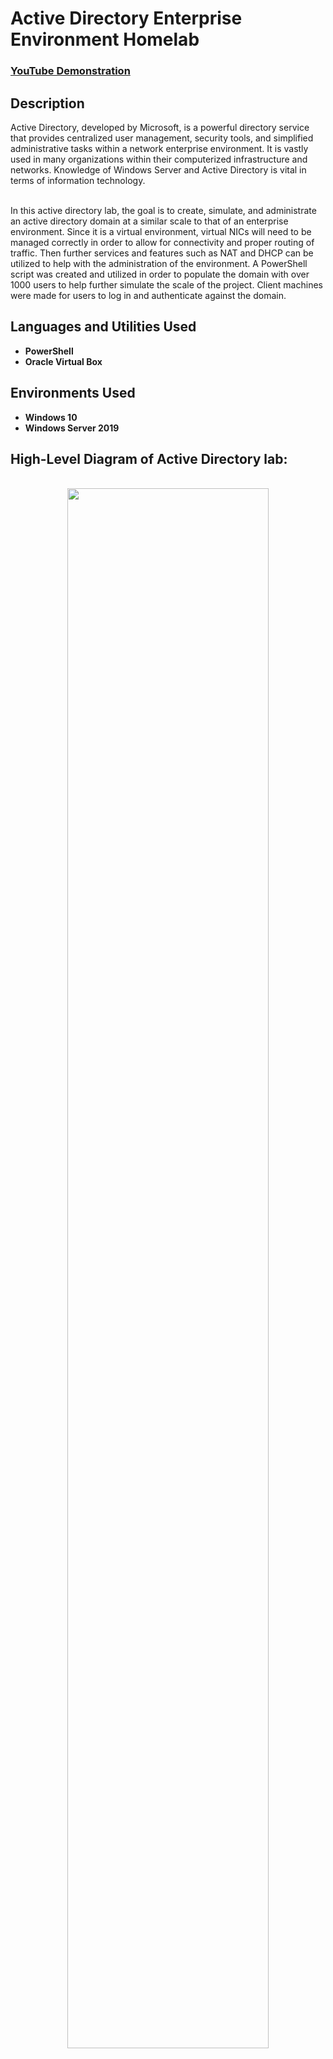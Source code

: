 <h1>Active Directory Enterprise Environment Homelab</h1>

 ### [YouTube Demonstration](https://youtu.be/7eJexJVCqJo)

<h2>Description</h2>
Active Directory, developed by Microsoft, is a powerful directory service that provides centralized user management, security tools, and simplified administrative tasks within a network enterprise environment. It is vastly used in many organizations within their computerized infrastructure and networks. Knowledge of Windows Server and Active Directory is vital in terms of information technology.  
<br />
<br />

In this active directory lab, the goal is to create, simulate, and administrate an active directory domain at a similar scale to that of an enterprise environment. Since it is a virtual environment, virtual NICs will need to be managed correctly in order to allow for connectivity and proper routing of traffic. Then further services and features such as NAT and DHCP can be utilized to help with the administration of the environment. A PowerShell script was created and utilized in order to populate the domain with over 1000 users to help further simulate the scale of the project. Client machines were made for users to log in and authenticate against the domain.   

<h2>Languages and Utilities Used</h2>

- <b>PowerShell</b> 
- <b>Oracle Virtual Box</b>

<h2>Environments Used </h2>

- <b>Windows 10</b>
- <b>Windows Server 2019 </b>

<h2> High-Level Diagram of Active Directory lab:</h2>

<p align="center">
 <br/> 
<img src="https://i.imgur.com/PIgcSCz.png" height="80%" width="80%" />
<br />
<br />
 
The diagram above outlines the main components of the lab:  <br/>
- Oracle Virtual Box, with Windows Server and Windows 10 Virtual machines
- DC (Server 19) with two virtual NICs, one for the internal network, and one for the public internet
- IP addressing Scheme: 172.16.0.1/24
- Services and Features: Active Directory Domain Services, Remote Access Server (RAS), Network Address Translation (NAT), and Dynamic Host Configuration Protocol (DHCP)

<h2> Procedures:</h2>

<h3> Installation of Oracle Virtual Box</h3>

If Virtual Box is not already installed onto your home-lab equipment, installation of this software is key due to the nature of virtualizing the environment. 



1. navigate to the official website of Oracle Virtual Box and install Virtual Box and Virtual Box extension pack.

<p align="center">
 <br/> 
<img src="https://i.imgur.com/LhKecD8.png" height="80%" width="80%" alt="Disk Sanitization Steps"/>
<br />


<h3> Installation of Operating System iso Files</h3>

- Navigate to the official Microsoft page to retrieve the Windows 10 iso file. https://www.microsoft.com/en-us/software-download/windows10

<p align="center">
 <br/> 
<img src="https://i.imgur.com/PdVTqaB.png" height="80%" width="80%"/> 

- When prompted, select, "Create installation media for another PC."

<p align="center">
 <br/> 
<img src="https://i.imgur.com/LH5jQPJ.png" height="80%" width="80%"/> 


 <br/> 
 
- Navigate to the official Microsoft page to retrieve the Windows Server 2019 iso file and select the os and iso options just like with the previous steps. https://www.microsoft.com/en-us/evalcenter/download-windows-server-2019


<h3> Creating the Domain Controller Machine on Virtual Box</h3>
<br/>

- With all items installed, we can now create the environment.
- With Oracle Virtual Box opened, we can click the "New" button and start to create our virtual machines.
- Let's start with the creation of the Windows server 2019 VM.

<p align="center">
 <br/> 
<img src="https://i.imgur.com/T4QRuVn.png"/> 
<br/>The VM options should appear similar to this, given your home lab resources

- according to the diagram and goals of this lab, the Windows Server VM needs two virtual NICs to be configured to allow for proper internal traffic flow and internet connectivity.
- Two adapters (virtual NICs) need to be configured on this VM, within the adapter settings of the machine.

<p align="center">
 <br/> 
<img src="https://i.imgur.com/CeX0WJk.png"/> 
<br/>This screenshot shows the settings of adapter 1 and it being attacked to NAT, as it is the public-facing VNIC 

<p align="center">
 <br/> 
<img src="https://i.imgur.com/d2QLAxq.png"/> 
<br/>This screenshot shows the settings of adapter 2 and it being attacked to the internal network, as it is the internal-facing VNIC 

- Now the Windows Server 2019 VM can be powered on, and the OS can be installed with default settings.


<h3> Configuring the Domain Controller: Routing and hostname</h3>
<br/>


- Now with the domain controller being installed and being a fully operational virtual machine, we can now configure and add new roles and features to support the lab diagram and enterprise environment.
- the first step is to configure the internal network adapter, to provide interconnectivity in the network.
- within Windows server, open change adapter options


<p align="center">
 <br/> 
<img src="https://i.imgur.com/gOLqVEg.png"/> 
<br/>This screenshot shows the the two adapters made during our VM creation, with them being distinctly named

- We now need to assign an IP addressing scheme onto the internal VNIC adapter. by right clicking and selecting properties on the internal VNIC, we can fill in the following information.

<p align="center">
 <br/> 
<img src="https://i.imgur.com/DOAUGkO.png"/> 
<br/>This screenshot shows the internal adapter properties and IP addressing scheme. 

- The default gateway will be left blank, as the DC itself will be the default gateway. And the DNS server will be pointing to the DC itself again, as for later in the lab, active directory will be installed along with DNS services.
- The next step is to rename the pc to help with future identification and troubleshooting.
- by right-clicking the Windows start menu, then clicking system, and selecting rename this PC, we can enter a new hostname. In our case, the hostname was changed to DC for simplicity, and for following the diagram naming conventions.

<p align="center">
 <br/> 
<img src="https://i.imgur.com/oe9b1Mk.png"/> 
<br/>This screenshot shows the renaming process of the machine

<h3> Configuring the Domain Controller: Adding Active Directory Domain Services</h3>
<br/>

- With hostname and routing configured on the DC, we can now start adding roles and features to start implementing Active Directory.
- On the server manager dashboard, click add roles and features, select the DC, choose to install Active Directory Domain Services, and confirm the installation.

<p align="center">
 <br/> 
<img src="https://i.imgur.com/zUw9Avi.png"/> 
<br/>This screenshot shows the summary of options selected for adding AD DS.

- after AD DS has been installed, the server must be promoted to a domain controller for post-deployment configuration.


<p align="center">
 <br/> 
<img src="https://i.imgur.com/F5N5aP0.png"/> 
<br/>This screenshot shows the option to promote the server to a domain controller.

<p align="center">
 <br/> 
<img src="https://i.imgur.com/ZgzDC09.png"/> 
<br/>This screenshot shows the summary of options within the Active Directory Domain Services Configuration Wizard.

- After configuration and reset of the server, the active directory domain services feature should be added

<p align="center">
 <br/> 
<img src="https://i.imgur.com/pf9FULw.png"/> 
<br/>This screenshot shows the new login prompt for the server highlighting the domain name as the prefix to the Adminstrator account.

 <h3> Adding a Dedicated Admins Organizational Unit (OU) </h3>

 - By adding this OU it will make the categorization and management of different types of users easier to manage as a systems administrator working in this domain.
 - In server manager, browse to manage | active directory users and computers | mydomain.com.
 - right click mydomain.com and select new organizational unit, and name it accordingly

<p align="center">
 <br/> 
<img src="https://i.imgur.com/rxNM7sR.png"/> 
<br/>This screenshot shows the _Admins OU being created within our domain.

- Now we can create a user within this OU and give them admin permissions.

<p align="center">
 <br/> 
<img src="https://i.imgur.com/bdEM3Om.png"/> 
<br/>This screenshot shows our personal user being created within the OU.

- Now we must add this user to the domain admins group in active directory to actually give them admin permissions.
- Right-click the user and click properties, and click members of.
- add them to domain admins by name-checking, then click apply.

<p align="center">
 <br/> 
<img src="https://i.imgur.com/64xpocW.png"/> 
<br/>This screenshot shows our user being added to a member of the default admin group in active directory.

<h3> Configuring the Domain Controller: Adding RAS and NAT</h3>
<br/>

- The purpose of RAS and NAT is to help clients of the domain have a virtual private network while having access to the internet. This will allow all private IP addresses to be translated out to public IP address when trying to communicate to the internet.
- Again by going to manage, and add roles and features, we can begin the process of installing RAS and NAT.

<p align="center">
 <br/> 
<img src="https://i.imgur.com/oKnztcC.png"/> 
<br/>This screenshot shows all of the following options selected when installing RAS/NAT. 


- Now to manage this new feature, we can navigate to tools | routing and remote access | right-clicked DC local | configure
- In the configuration wizard, selected the nat option
<p align="center">
 <br/> 
<img src="https://i.imgur.com/bEYTZ9e.png"/> 
<br/>This screenshot shows the NAT option that needs to be selected. 
  
- Selected the public NIC interface
<p align="center">
 <br/> 
<img src="https://i.imgur.com/4HuaW1M.png"/> 
<br/>This screenshot shows the the public interface we created earlier being selected. 

- Selected finish 
- Now that RAS and NAT has been configured properly, client machines will be able to access the internet, however DHCP still needs to be configured for proper ip adressing in the private address space.


<h3> Configuring the Domain Controller: Adding DHCP</h3>
<br/>

- Dynamic Host Configuration Protocol (DHCP) will help in the process of confiuring this enviornment and making all machines have proper netowrking. DHCP automatically assigns IP address and other communciation parameters to specified devies to specified address spaces.
- Again we must navigate to add roles and features, and select our domain controller.
- Then we must select the DHCP server option, add features, next, and install.
<p align="center">
 <br/> 
<img src="https://i.imgur.com/k01uny4.png"/> 
<br/>This screenshot shows the options selected for installing DHCP server in the add roles and features wizard. 

- Now by navigating to tools and DHCP, we can futher configure DHCP.
- We must create a new scope within our domain with IPv4. Expand the our domain, and right click IPv4, and clicked on new scope.
- With the new scope wizard opened, we can configure how DHCP will operate with our settings, such as lease times, and address space.
- As specified in the diagram, we will be using the range of 172.16.0.100 - 200.

<p align="center">
 <br/> 
<img src="https://i.imgur.com/rALjPax.png"/> 
<br/>This screenshot shows the options for setting a range of IP addresses for DHCP to use.

- When it comes to lease times, It depends on the secnario DHCP is being confiured. For our case, we will keep it at eight days.
- The router and default gateway option should be set to the domain controller it self.
- Confirm all settings, and selected add new scope.

<h3> Using Powershell Script to create over 1000 users in active directory.</h3>
<br/>




<!--
 ```diff
 
- text in red
+ text in green
! text in orange
# text in gray
@@ text in purple (and bold)@@
```
--!>
